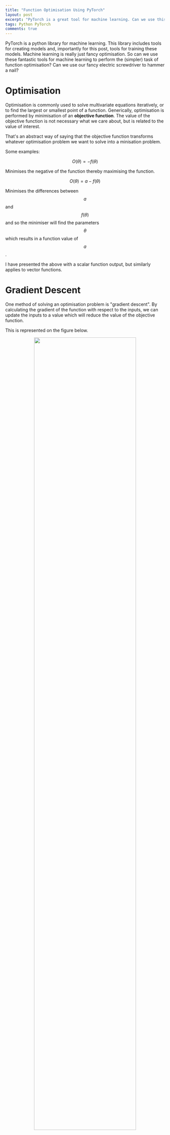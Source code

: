 ```yaml
---
title: "Function Optimisation Using PyTorch"
layout: post
excerpt: "PyTorch is a great tool for machine learning. Can we use this fancy electric screwdriver to hammer a nail?"
tags: Python PyTorch
comments: true
---
```


PyTorch is a python library for machine learning. This library includes tools for creating models and, importantly for this post, tools for training these models. Machine learning is really just fancy optimisation. So can we use these fantastic tools for machine learning to perform the (simpler) task of function optimisation? Can we use our fancy electric screwdriver to hammer a nail?

# Optimisation
Optimisation is commonly used to solve multivariate equations iteratively, or to find the largest or smallest point of a function. Generically, optimisation is performed by minimisation of an **objective function**. The value of the objective function is not necessary what we care about, but is related to the value of interest.

That's an abstract way of saying that the objective function transforms whatever optimisation problem we want to solve into a minisation problem.

Some examples:

$$O(\theta) = -f(\theta)$$

Minimises the negative of the function thereby maximising the function.

$$O(\theta) = a - f(\theta)$$

Minimises the differences between $$a$$ and $$f(\theta)$$ and so the minimiser will find the parameters $$\theta$$ which results in a function value of $$a$$.

I have presented the above with a scalar function output, but similarly applies to vector functions.


# Gradient Descent
One method of solving an optimisation problem is "gradient descent". By calculating the gradient of the function with respect to the inputs, we can update the inputs to a value which will reduce the value of the objective function.

This is represented on the figure below.

<center><img src="{{ site.baseurl }}img/pytfopt/fig_gradient_descent.png" width="80%"/></center>

Starting from a point on the function space, the gradient is calculated and then the parameters (x, y position) are updated reducing the function value.

Calculating the gradient of a known function can be as simple as finding the gradient of the function. Although, if the function is known, then this offers more efficient methods of finding the minimum values. In the likely case where the function is unknown then how do we get the gradient? Enter PyTorch.

# PyTorch
PyTorch is a python library used for machine learning. Machine learning is just complicated optimisation. PyTorch centres around an efficient automatic differentiation system which propagates gradients through calculations as they happen giving accurate estimations of gradients without any knowledge of the function required.

# PyTorch as a Generic Function Optimiser
We can apply Pytorch to an optimisation problem quite easily:

{% highlight python %}
import torch

def pytorch_fopt(f: callable, a: torch.Tensor, n_ev=1000, lr=1e-2) -> torch.Tensor:
    a.requires_grad = True
    for _ in range(n_ev):
        a.grad = torch.zeros_like(a)
        v = f(*a)
        v.backward()

        a.requires_grad = False
        a -= lr*a.grad
        a.requires_grad = True
    return a.detach()
{% endhighlight %}

The function above is quite short but some things in it appear a little cryptic. Let's break it down. 

First, we take the initial point, `a`, and we tell torch that we want to calculate the gradient with respect to it. `a` is a tensor and may not necessarily be a single scalar value, but can be a vector. In the example given above it would have been a pair of numbers - a 2D coordinate.

{% highlight python %}
a.requires_grad = True
{% endhighlight %}

Then we start a loop - this is where we start stepping down the gradient of the function - and reset the gradient to a value of zero. If we don't do this every loop, we will accumulate gradient erroneously as more calculations are performed.

{% highlight python %}
for _ in range(n_ev):
    a.grad = torch.zeros_like(a)
{% endhighlight %}

Next we calculate the value of the function, and then we *backpropagate* the gradient through the calculation by calling `backward`.

{% highlight python %}
v = f(*a)
v.backward()
{% endhighlight %}

Now we have the gradient with respect to the input `a` calculated for us - stored in `a.grad`. We want to update `a` to minimuse the function value, so we subtract the gradient multiplied by a learning rate. However, we don't want this step to affect any gradients (PyTorch would complain) so we detach the autograd system temporarily.

{% highlight python %}
a.requires_grad = False
a -= lr*a.grad
a.requires_grad = True
{% endhighlight %}

Repeating this process a few times gives us, hopefully, a good solution to our optimisation problem!

Let's test it. For the function

$$f(x, y) = \sin{x}\sin{y}$$

What is the maximum point? Well, by inspection we know that it should be at $$x = y = \pi/2$$ as that is when the $$\sin$$ function is at its maximum.

Let's find the value using our optimiser. If we want to find the maximum value, we find the minimum of the negative function:

{% highlight python %}
def f(x: torch.Tensor, y: torch.Tensor) -> torch.Tensor:
    return -torch.sin(x)*torch.sin(y)
{% endhighlight %}

Then the solution can be found by running:
{% highlight python %}
pytorch_fopt(f, torch.zeros(2))
# result: tensor([0., 0.])
{% endhighlight %}

Ah, that's not what we wanted. What's going on there then? It seems that at input of zero, and function value of zero, the gradient is also zero (makes sense). So let's change our starting point a little:

Then the solution can be found by running:
{% highlight python %}
pytorch_fopt(f, torch.zeros(2)+0.1)
# result: tensor([1.5705, 1.5705])
{% endhighlight %}

Ah that's better! $$1.5705 \approx \pi/2$$, the right answer. We used a very simple bit of code to optimise the function taking the gradient from PyTorch. What if we didn't use a custom optimiser? PyTorch has a slew of their our - could we use them?

# PyTorch Optimiser
PyTorch has a bunch of implemented optimisers [available](https://pytorch.org/docs/stable/optim.html#algorithms) including `Adam` (ADAptive Moment estimation) and `SGD` (stochastic gradient descent). These are the two that I am most familiar with and the ones I'll be using here. Stochastic gradient descent is similar to gradient descent, but it randomly walks 'up' the gradient to avoid getting stuck in local minima. Adam is similar, but includes a momentum parameter to further "steamroll" through small local minima which would otherwise trip up normal GD.

The optimiser is constructed by giving it the parameters it is to change, as well as passing in settings dictating how the optimiser will run.

{% highlight python %}
import torch

a = torch.Tensor([1, 1])
opt = torch.optim.Adam([a], lr=0.1)
{% endhighlight %}

We can now adapt the `pytorch_fopt` function to use one of the pytorch optimisers:
{% highlight python %}
def pytorch_fopt(f: callable, a: torch.Tensor, nfev=100, opt=torch.optim.Adam, **opt_kwargs):
    a.requires_grad = True
    opt = opt([a], **opt_kwargs)
    for _ in range(nfev):
        opt.zero_grad()
        v = f(*a)
        v.backward()
        opt.step()
    return a.detach()
{% endhighlight %}

We use it similarly to before:
{% highlight python %}
pytorch_fopt(f, torch.zeros(2)+0.1, nfev=100, lr=0.1)
# result: tensor([1.5663, 1.5663])
{% endhighlight %}

Not quite as good as before, why might that be? For big, complex, problems Adam is the more efficient choice. For this very easy task Adam is struggling a little bit given the same learning rate and number of iterations to get to the solution. The iterations were only just enough for the gradient descent algorithm and so it seems that ADAM is now falling just short. To improve this we can either increase number of iterations, or the learning rate.

Increasing the number of iters does spectacularly well:
{% highlight python %}
pytorch_fopt(f, torch.zeros(2)+0.1, nfev=150, lr=0.1)
# result: tensor([1.5707, 1.5707])
{% endhighlight %}

Increasing the learning rate does improve things marginally, but it still doesn't quite get there:
{% highlight python %}
pytorch_fopt(f, torch.zeros(2)+0.1, nfev=100, lr=0.5)
# result: tensor([1.5750, 1.5750])
{% endhighlight %}

Increasing the learning rate got us a little closer, but not as well as just running for longer. This is easily explained by plotting the steps:

<center><img src="{{ site.baseurl }}img/pytfopt/fig_lr_choice.png" width="80%"/></center>

A large LR gets us closer to the target, faster, but not with accuracy (blue arrows). A small LR doesn't get us close enough (red arrows). If we happen upon the perfect LR for our problem it works out ok (green arrows), but this requires tuning by hand and, perhaps, fore-knowledge of the appriximate solution.

Could we vary LR to start large and decrease as we get closer to our target?

# Learning Rate Scheduling
PyTorch has us covered here, too. There are a bunch of different schema of learning rate scheduling. Perhaps the simplest is just linearly reducing the learning rate from its starting value. More complex schemes involve increasing and decreasing the learning rate according to a cycle, or stepping down the learning rate only when the output (objective function) stagnates.

Let's adapt `pytorch_fopt` again to include this. Again, this is fairly simple to do. We just need to create the scheduler object and give it the optimiser it is to update the LR of.
​
{% highlight python %}
def pytorch_fopt(f: callable, a: torch.Tensor,
                 nfev=100,
                 opt=torch.optim.Adam,
                 sched=None,
                 opt_kwargs: dict = None,
                 sched_kwargs: dict = None):
    if opt_kwargs is None:
        opt_kwargs = dict()
    if sched_kwargs is None:
        sched_kwargs = dict()
    a.requires_grad = True
    opt = opt([a], **opt_kwargs)
    if sched is not None:
        sched = sched(opt, **sched_kwargs)
    v = torch.inf
    for _ in range(nfev):
        opt.zero_grad()
        v = f(*a)
        v.backward()
        opt.step()
        if sched is not None:
            sched.step()
    return v.detach().item(), a
{% endhighlight %}

Running this new version with a larger learning rate shows why this is useful. First, the base case (no scheduler):

{% highlight python %}
pytorch_fopt(f,
             torch.zeros(2)+0.1,
             nfev=1000,
             opt_kwargs=dict(lr=3),
             sched=None,
             sched_kwargs=None)
# result: -0.9870120286941528, tensor([1.4659, 1.4659])
{% endhighlight %}

With a large learning rate we still get pretty close, but significantly worse than before even with our large number of iterations.

Next, let's add a scheduler - a simple linear reduction in LR:
{% highlight python %}
pytorch_fopt(f,
             torch.zeros(2)+0.1,
             nfev=1000,
             opt_kwargs=dict(lr=3),
             sched=torch.optim.lr_scheduler.LinearLR,
             sched_kwargs=dict(
                 start_factor=0.25)))
# result: -0.9997626543045044, tensor([1.5567, 1.5567])
{% endhighlight %}

Oooh getting closer, much closer now. Let's try a cosine annealing algorithm. This scheduler is meant for tricky systems with lots of minima. It starts by increasing the LR, then rapidly reducing the LR (faster than the linear scheduler). This is to (1) find the globa minimum (2) get a very accurate value for the minimum. Let's see if it helps:
{% highlight python %}
pytorch_fopt(f,
             torch.zeros(2)+0.1,
             nfev=1000,
             opt_kwargs=dict(lr=3),
             sched=torch.optim.lr_scheduler.CosineAnnealingLR,
             sched_kwargs=dict(
                 T_max=1000)))
# result: -1.0, tensor([1.5708, 1.5708])
{% endhighlight %}

Exact answer! (Exact as far as my display precision allows, anyway).

# Benchmarking
Now that we have a decent general function optimiser developed, let's see how it compares to other, traditional, optimisers available in `scipy`.

I am going to assess the methods in two categories: accuracy and speed. Accuracy being how close can the algorithm get to the correct answer, and speed how long it took to get there (in terms of number of function evaluations).

To benchmark the optimiser, I used a bunch of optimiser stress-test functions (most collected from [here](https://www.sfu.ca/~ssurjano/optimization.html)). These functions are plotted below as heatmaps. Large values are bright yellow, low values are dark blue/purple. They are in order approximately from easiest to hardest. The global minimum is represented as a white star. The functions have been modified so that this minimum lies on zero exactly.

<div style="display: flex; flex-wrap: wrap; justify-content: center;">
<img src="{{ site.baseurl }}img/pytfopt/fig_CosxCosy.png" width="33%"/>
<img src="{{ site.baseurl }}img/pytfopt/fig_BohachevskyFunction.png" width="33%"/>
<img src="{{ site.baseurl }}img/pytfopt/fig_ThreeHumpCamelFunction.png" width="33%"/>
<img src="{{ site.baseurl }}img/pytfopt/fig_SixHumpCamelFunction.png" width="33%"/>
<img src="{{ site.baseurl }}img/pytfopt/fig_AckleyFunction.png" width="33%" />
<img src="{{ site.baseurl }}img/pytfopt/fig_BukinFunction_N6.png" width="33%"/>
<img src="{{ site.baseurl }}img/pytfopt/fig_DropWaveFunction.png" width="33%"/>
</div>

As some competition for the PyTorch optimiser, some of Scipy's optimisers were enlisted:

<dl>
  <dt>Scipy DualAnnealing</dt>
  <dd><a href="https://docs.scipy.org/doc/scipy/reference/generated/scipy.optimize.dual_annealing.html"><code class="language-plaintext highlighter-rouge">scipy.dual_annealing</code></a></dd>
  <dt>Scipy BasinHopping</dt>
  <dd><a href="https://docs.scipy.org/doc/scipy/reference/generated/scipy.optimize.basinhopping.html"><code class="language-plaintext highlighter-rouge">scipy.basinhopping</code></a></dd>
  <dt>Scipy NelderMead</dt>
  <dd><a href="https://docs.scipy.org/doc/scipy/reference/generated/scipy.optimize.fmin.html"><code class="language-plaintext highlighter-rouge">scipy.fmin</code></a></dd>
</dl>

Two versions of the PyTorch optimiser were tested:

<dl>
  <dt>PyTorch Adam</dt>
  <dd>Using Adam optimiser only and constant LR of 5% of the function bounds.</dd>
  <dt>PyTorch SGD + StepLR</dt>
  <dd>Stochastic Gradient Descent optimiser with a stepping LR decay scheduler (gamma of 0.8 and step size of 75)</dd>
</dl>

Both PyTorch algorithms have a set maximum 10,000 number of function evaluations, and will stop early if the objective function falls below 0.001.

Running all the optimisers on all the functions gives us all the results, plotted below.

<center><img src="{{ site.baseurl }}img/pytfopt/fig_benchmark_results.png" width="80%"/></center>

From the results we can see that PyTorch based optimisers vary wildly - being both the slowest (on the right hand side) and the fastest (some points on the left), also having the highest error (up top) and lowest error (bottom).

Scipy's methods generally work really well but make consistently high number of function evaluations.

# Conclusions
In this post I demonstrated how PyTorch can be (ab)used as a generic function optimiser useful for more than just machine learning. The autograd system is really very powerful and could be used for other cool stuff. If you have any ideas let me know in the comments below, or on [twitter](https://twitter.com/chrismjbo).

In comparing the PyTorch optimisers to scipy based ones we can see that `pytorch_fopt` can vary quite a lot - depending on how well tuned the optimiser is to the problem. Under favorable conditions, this can be extremely fast (&lt; 10 evaluations) and with very low error (&lt; 1e-15 &asymp; 0). Scipy's methods are much better generalists, performing with high accuracy most of the time, albeit always requiring 100+ evaluations.

In addition, a caveat should be noted for PyTorch based optimisers: the autograd system can be quite particular about the way functions are evaluated. In-line operations are not allowed, and all other maths must be done with `torch` methods. This is fine as `torch` is nearly a drop-in replacement for `numpy`, but should be kept in mind.
